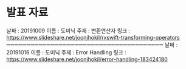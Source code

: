 # 발표 자료

날짜 : 20191009
이름 : 도미닉
주제 : 변환연산자
링크 : https://www.slideshare.net/joonjhokil/rxswift-transforming-operators
➖➖➖➖➖➖➖➖➖➖➖➖➖➖➖➖➖➖➖➖➖➖➖➖➖➖➖➖➖➖➖➖➖➖➖➖➖➖➖
날짜 : 20191016
이름 : 도미닉
주제 : Error Handling
링크 : https://www.slideshare.net/joonjhokil/error-handling-183424180
